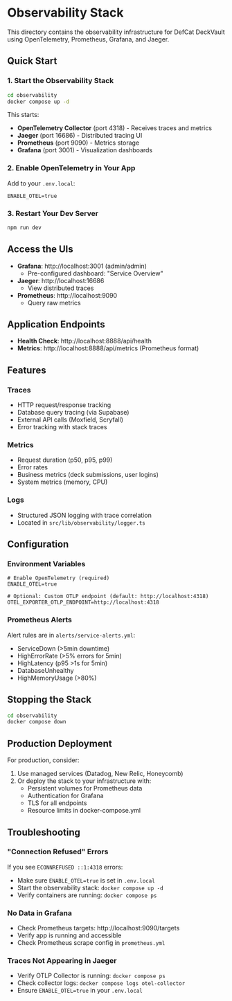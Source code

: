 # Observability Stack

This directory contains the observability infrastructure for DefCat DeckVault using OpenTelemetry, Prometheus, Grafana, and Jaeger.

## Quick Start

### 1. Start the Observability Stack

```bash
cd observability
docker compose up -d
```

This starts:
- **OpenTelemetry Collector** (port 4318) - Receives traces and metrics
- **Jaeger** (port 16686) - Distributed tracing UI
- **Prometheus** (port 9090) - Metrics storage
- **Grafana** (port 3001) - Visualization dashboards

### 2. Enable OpenTelemetry in Your App

Add to your `.env.local`:

```env
ENABLE_OTEL=true
```

### 3. Restart Your Dev Server

```bash
npm run dev
```

## Access the UIs

- **Grafana**: http://localhost:3001 (admin/admin)
  - Pre-configured dashboard: "Service Overview"
- **Jaeger**: http://localhost:16686
  - View distributed traces
- **Prometheus**: http://localhost:9090
  - Query raw metrics

## Application Endpoints

- **Health Check**: http://localhost:8888/api/health
- **Metrics**: http://localhost:8888/api/metrics (Prometheus format)

## Features

### Traces
- HTTP request/response tracking
- Database query tracing (via Supabase)
- External API calls (Moxfield, Scryfall)
- Error tracking with stack traces

### Metrics
- Request duration (p50, p95, p99)
- Error rates
- Business metrics (deck submissions, user logins)
- System metrics (memory, CPU)

### Logs
- Structured JSON logging with trace correlation
- Located in `src/lib/observability/logger.ts`

## Configuration

### Environment Variables

```env
# Enable OpenTelemetry (required)
ENABLE_OTEL=true

# Optional: Custom OTLP endpoint (default: http://localhost:4318)
OTEL_EXPORTER_OTLP_ENDPOINT=http://localhost:4318
```

### Prometheus Alerts

Alert rules are in `alerts/service-alerts.yml`:
- ServiceDown (>5min downtime)
- HighErrorRate (>5% errors for 5min)
- HighLatency (p95 >1s for 5min)
- DatabaseUnhealthy
- HighMemoryUsage (>80%)

## Stopping the Stack

```bash
cd observability
docker compose down
```

## Production Deployment

For production, consider:
1. Use managed services (Datadog, New Relic, Honeycomb)
2. Or deploy the stack to your infrastructure with:
   - Persistent volumes for Prometheus data
   - Authentication for Grafana
   - TLS for all endpoints
   - Resource limits in docker-compose.yml

## Troubleshooting

### "Connection Refused" Errors

If you see `ECONNREFUSED ::1:4318` errors:
- Make sure `ENABLE_OTEL=true` is set in `.env.local`
- Start the observability stack: `docker compose up -d`
- Verify containers are running: `docker compose ps`

### No Data in Grafana

- Check Prometheus targets: http://localhost:9090/targets
- Verify app is running and accessible
- Check Prometheus scrape config in `prometheus.yml`

### Traces Not Appearing in Jaeger

- Verify OTLP Collector is running: `docker compose ps`
- Check collector logs: `docker compose logs otel-collector`
- Ensure `ENABLE_OTEL=true` in your `.env.local`
